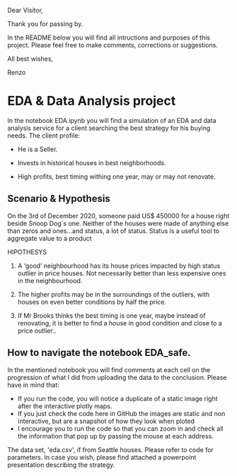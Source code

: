  Dear Visitor,
 
 Thank you for passing by.
 
 In the README below you will find all intructions and purposes of this project.
 Please feel free to make comments, corrections or suggestions.
 
 All best wishes,
 
 Renzo


# EDA & Data Analysis project
In the notebook EDA.ipynb you will find a simulation of an EDA and data analysis service for a client searching the best strategy for his buying needs.
The client profile:

* He is a Seller.

* Invests in historical houses in best neighborhoods.

* High profits, best timing withing one year, may or may not renovate.

## Scenario & Hypothesis

On the 3rd of December 2020, someone paid US$ 450000 for a house right beside Snoop Dog´s one. Neither of the houses were made of anything else than zeros and ones...and status, a lot of status. Status is a useful tool to aggregate value to a product

HIPOTHESYS

 1. A ‘good’ neighbourhood has its house prices impacted by high status outlier in price houses. Not necessarily better than less expensive ones in the neighbourhood.

2. The higher profits may be in the surroundings of the outliers, with houses on even better conditions by half the price.

3. If Mr Brooks thinks the best timing is one year, maybe instead of renovating, it is better to find a house in good condition and close to a price outlier..

## How to navigate the notebook EDA_safe.

In the mentioned notebook you will find comments at each cell on the progression of what I did from uploading the data to the conclusion. Please have in mind that:
* If you run the code, you will notice a duplicate of a static image right after the interactive plotly maps.
* If you just check the code here in GitHub the images are static and non interactive, but are a snapshot of how they look when ploted
* I encourage you to run the code so that you can zoom in and check all the information that pop up by passing the mouse at each address. 

The data set, 'eda.csv', if from Seattle houses. Please refer to code for parameters.
In case you wish, please find attached a powerpoint presentation describing the strategy.

